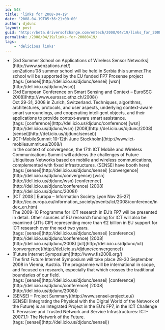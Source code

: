 ```yaml
---
id: 548
title: 'links for 2008-04-19'
date: '2008-04-19T05:36:21+00:00'
author: djdunc
layout: post
guid: 'http://beta.driversofchange.com/emtech/2008/04/19/links_for_20080419/'
permalink: /2008/04/19/links-for-20080419/
tags:
    - 'delicious links'
---
```


- <div class="delicious-link">[3rd Summer School on Applications of Wireless Sensor Networks](http://www.senzations.net/)</div><div class="delicious-extended">senZations’08 summer school will be held in Serbia this summer.The school will be supported by the EU funded FP7 Prosense project</div><div class="delicious-tags">(tags: [sensei](http://del.icio.us/djdunc/sensei) [wsn](http://del.icio.us/djdunc/wsn))</div>
- <div class="delicious-link">[3rd European Conference on Smart Sensing and Context – EuroSSC 2008](http://www.eurossc.ethz.ch/2008/)</div><div class="delicious-extended">Oct 29-31, 2008 in Zurich, Switzerland. Techniques, algorithms, architectures, protocols, and user aspects, underlying context-aware smart surroundings, and cooperating intelligent objects, and their applications to provide context-aware smart assistance.</div><div class="delicious-tags">(tags: [conference](http://del.icio.us/djdunc/conference) [wsn](http://del.icio.us/djdunc/wsn) [2008](http://del.icio.us/djdunc/2008) [sensei](http://del.icio.us/djdunc/sensei))</div>
- <div class="delicious-link">[ICT-MobileSummit 10-12th June Stockholm](http://www.ict-mobilesummit.eu/2008/)</div><div class="delicious-extended">In the context of convergence, the 17th ICT Mobile and Wireless Communications Summit will address the challenges of Future Ubiquitous Networks based on mobile and wireless communications, complemented with fixed infrastructures. (SENSEI have booth here)</div><div class="delicious-tags">(tags: [sensei](http://del.icio.us/djdunc/sensei) [convergence](http://del.icio.us/djdunc/convergence) [wsn](http://del.icio.us/djdunc/wsn) [conference](http://del.icio.us/djdunc/conference) [2008](http://del.icio.us/djdunc/2008))</div>
- <div class="delicious-link">[ICT 2008 | Europa – Information Society Lyon Nov 25-27](http://ec.europa.eu/information_society/events/ict/2008/conference/index_en.htm)</div><div class="delicious-extended">The 2009-10 Programme for ICT research in EU’s FP7 will be presented in detail. Other sources of EU research funding for ICT will also be examined (JTIs CIP) representing more than €2 billion in EU support for ICT research over the next two years.</div><div class="delicious-tags">(tags: [sensei](http://del.icio.us/djdunc/sensei) [conference](http://del.icio.us/djdunc/conference) [2008](http://del.icio.us/djdunc/2008) [ict](http://del.icio.us/djdunc/ict) [convergence](http://del.icio.us/djdunc/convergence))</div>
- <div class="delicious-link">[Future Internet Symposium](http://www.fis2008.org/)</div><div class="delicious-extended">The first Future Internet Symposium will take place 28-30 September 2008 in Vienna, Austria. The programme will be international in scope, and focused on research, especially that which crosses the traditional boundaries of our field.</div><div class="delicious-tags">(tags: [sensei](http://del.icio.us/djdunc/sensei) [conference](http://del.icio.us/djdunc/conference) [2008](http://del.icio.us/djdunc/2008))</div>
- <div class="delicious-link">[SENSEI – Project Summary](http://www.sensei-project.eu/)</div><div class="delicious-extended">SENSEI (Integrating the Physical with the Digital World of the Network of the Future) is an Integrated Project in the EU’s FP7, in the ICT Challenge 1: Pervasive and Trusted Network and Service Infrastructures: ICT-2007.1.1: The Network of the Future.</div><div class="delicious-tags">(tags: [sensei](http://del.icio.us/djdunc/sensei))</div>